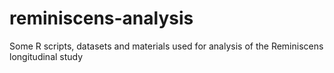 reminiscens-analysis
====================

Some R scripts, datasets and materials used for analysis of the Reminiscens longitudinal study 

